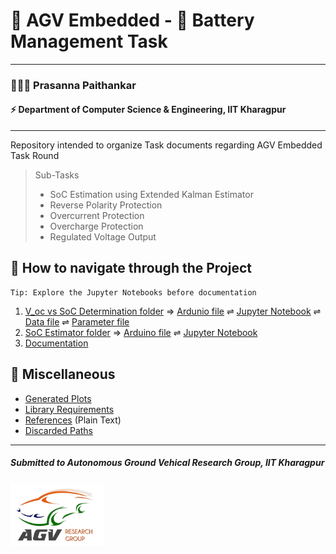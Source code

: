 # 🚓 AGV Embedded - 🔋 Battery Management Task  
***
### 🧑🏻‍🦱 Prasanna Paithankar 
#### ⚡ Department of Computer Science & Engineering, IIT Kharagpur
***
Repository intended to organize Task documents regarding AGV Embedded Task Round

> Sub-Tasks
> 
>   - SoC Estimation using Extended Kalman Estimator
>   - Reverse Polarity Protection
>   - Overcurrent Protection
>   - Overcharge Protection
>   - Regulated Voltage Output

## 🧭 How to navigate through the Project
```
Tip: Explore the Jupyter Notebooks before documentation
```
1. [V_oc vs SoC Determination folder](/V_oc-vs-SoC-Determination)
⇒ [Ardunio file](/V_oc-vs-SoC-Determination/Measurement-to-Serial.ino) 
⇌ [Jupyter Notebook](/V_oc-vs-SoC-Determination/EKF_plotting.ipynb)
⇌ [Data file](/V_oc-vs-SoC-Determination/V_oc&SoC.csv) 
⇌ [Parameter file](/V_oc-vs-SoC-Determination/Relation_param.csv)
2. [SoC Estimator folder](/SoC-Estimator)
⇒ [Arduino file](/SoC-Estimator/OCV-to-Serial.ino)
⇌ [Jupyter Notebook](/SoC-Estimator/SoC-Estimator.ipynb)
3. [Documentation](BMS-Documentation.pdf)

## 🧩 Miscellaneous
- [Generated Plots](/Plots)
- [Library Requirements](/requirements.txt)
- [References](/References_plain_text.txt) (Plain Text)
- [Discarded Paths](/miscellaneous-not-used)

***
##### Submitted to Autonomous Ground Vehical Research Group, IIT Kharagpur
<img src="/V_oc-vs-SoC-Determination/AGVlogo.png" class="bg-primary" width="150px">



